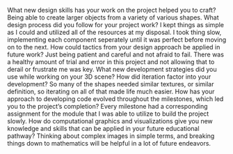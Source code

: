 What new design skills has your work on the project helped you to craft? Being able to create larger objects from a variety of various shapes.
What design process did you follow for your project work? I kept things as simple as I could and utilized all of the resources at my disposal. I took thing slow, implementing each component seperately until it was perfect before moving on to the next.
How could tactics from your design approach be applied in future work? Just being patient and careful and not afraid to fail. There was a healthy amount of trial and error in this project and not allowing that to derail or frustrate me was key.
What new development strategies did you use while working on your 3D scene? 
How did iteration factor into your development? So many of the shapes needed similar textures, or similar definition, so iterating on all of that made life much easier.
How has your approach to developing code evolved throughout the milestones, which led you to the project’s completion? Every milestone had a corresponding assignment for the module that I was able to utilize to build the project slowly. 
How do computational graphics and visualizations give you new knowledge and skills that can be applied in your future educational pathway? Thinking about complex images in simple terms, and breaking things down to mathematics will be helpful in a lot of future endeavors.
